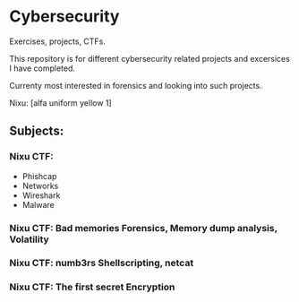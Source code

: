 # Cybersecurity
Exercises, projects, CTFs.

This repository is for different cybersecurity related projects and excersices I have completed. 

Currenty most interested in forensics and looking into such projects.

Nixu: [alfa uniform yellow 1]

## Subjects:

### Nixu CTF: 
* Phishcap 
* Networks
* Wireshark
* Malware

### Nixu CTF: Bad memories Forensics, Memory dump analysis, Volatility 

### Nixu CTF: numb3rs Shellscripting, netcat

### Nixu CTF: The first secret Encryption
